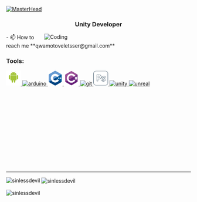 [![MasterHead](https://mir-s3-cdn-cf.behance.net/project_modules/1400/b2534e121940413.61add7ea63eef.png)](https://rishavchanda.io)
<h3 align="center">Unity Developer</h3>
<img align="right" alt="Coding" width="400" src="https://media.tenor.com/h64Tu1zJGoUAAAAd/red-demon.gif">
- 📫 How to reach me **qwamotoveletsser@gmail.com**

<h3 align="left">Tools:</h3>
<p align="left"> <a href="https://developer.android.com" target="_blank" rel="noreferrer"> <img src="https://raw.githubusercontent.com/devicons/devicon/master/icons/android/android-original-wordmark.svg" alt="android" width="40" height="40"/> </a> <a href="https://www.arduino.cc/" target="_blank" rel="noreferrer"> <img src="https://cdn.worldvectorlogo.com/logos/arduino-1.svg" alt="arduino" width="40" height="40"/> </a> <a href="https://www.w3schools.com/cpp/" target="_blank" rel="noreferrer"> <img src="https://raw.githubusercontent.com/devicons/devicon/master/icons/cplusplus/cplusplus-original.svg" alt="cplusplus" width="40" height="40"/> </a> <a href="https://www.w3schools.com/cs/" target="_blank" rel="noreferrer"> <img src="https://raw.githubusercontent.com/devicons/devicon/master/icons/csharp/csharp-original.svg" alt="csharp" width="40" height="40"/> </a> <a href="https://git-scm.com/" target="_blank" rel="noreferrer"> <img src="https://www.vectorlogo.zone/logos/git-scm/git-scm-icon.svg" alt="git" width="40" height="40"/> </a> <a href="https://www.photoshop.com/en" target="_blank" rel="noreferrer"> <img src="https://raw.githubusercontent.com/devicons/devicon/master/icons/photoshop/photoshop-line.svg" alt="photoshop" width="40" height="40"/> </a> <a href="https://unity.com/" target="_blank" rel="noreferrer"> <img src="https://www.vectorlogo.zone/logos/unity3d/unity3d-icon.svg" alt="unity" width="40" height="40"/> </a> <a href="https://unrealengine.com/" target="_blank" rel="noreferrer"> <img src="https://raw.githubusercontent.com/kenangundogan/fontisto/036b7eca71aab1bef8e6a0518f7329f13ed62f6b/icons/svg/brand/unreal-engine.svg" alt="unreal" width="40" height="40"/> </a> </p>

<br><br><br><br><br><br><br><br><br><br><br><br>

---

<p><img align="left" src="https://github-readme-stats.vercel.app/api/top-langs?username=sinlessdevil&show_icons=true&locale=en&layout=compact" alt="sinlessdevil" /></p>

<p>&nbsp;<img align="center" src="https://github-readme-stats.vercel.app/api?username=sinlessdevil&show_icons=true&locale=en" alt="sinlessdevil" /></p>

<p><img align="center" src="https://github-readme-streak-stats.herokuapp.com/?user=sinlessdevil&" alt="sinlessdevil" /></p>
